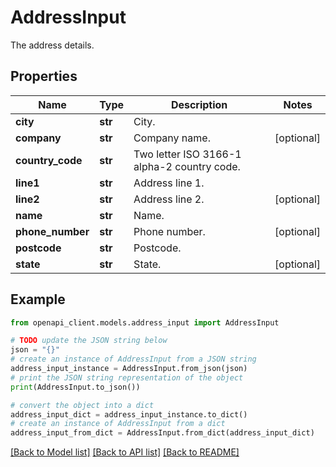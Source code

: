 # AddressInput

The address details.

## Properties

Name | Type | Description | Notes
------------ | ------------- | ------------- | -------------
**city** | **str** | City. | 
**company** | **str** | Company name. | [optional] 
**country_code** | **str** | Two letter ISO 3166-1 alpha-2 country code. | 
**line1** | **str** | Address line 1. | 
**line2** | **str** | Address line 2. | [optional] 
**name** | **str** | Name. | 
**phone_number** | **str** | Phone number. | [optional] 
**postcode** | **str** | Postcode. | 
**state** | **str** | State. | [optional] 

## Example

```python
from openapi_client.models.address_input import AddressInput

# TODO update the JSON string below
json = "{}"
# create an instance of AddressInput from a JSON string
address_input_instance = AddressInput.from_json(json)
# print the JSON string representation of the object
print(AddressInput.to_json())

# convert the object into a dict
address_input_dict = address_input_instance.to_dict()
# create an instance of AddressInput from a dict
address_input_from_dict = AddressInput.from_dict(address_input_dict)
```
[[Back to Model list]](../README.md#documentation-for-models) [[Back to API list]](../README.md#documentation-for-api-endpoints) [[Back to README]](../README.md)


